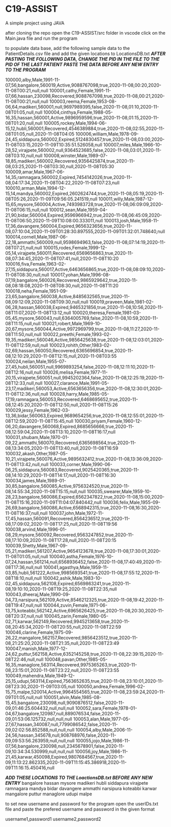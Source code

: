 # C19-ASSIST
A simple project using JAVA

after cloning the repo 
open the C19-ASSIST/src folder in vscode
click on the Main.java file and run the program 

to populate data base, add the following sample data to the PatientDetails.csv file and add the given locations to LocationsDB.txt
***AFTER PASTING THE FOLLOWING DATA, CHANGE THE PID IN THE FILE TO THE PID OF THE LAST PATIENT***
***PASTE THE DATA BEFORE ANY NEW ENTRY TO THE PROGRAM***

100000,alby,Male,1991-11-07,56,bangalore,560019,Active,9088767098,true,2020-11-08,00:20,2020-11-08T00:21,null,null
100001,cathy,Female,1991-11-07,66,hassan,230098,Recovered,9088767098,true,2020-11-08,00:21,2020-11-08T00:21,null,null
100003,reema,Female,1953-08-06,64,madikeri,560001,null,9697989395,false,2020-11-08,01:10,2020-11-08T01:05,null,null
100004,cinthya,Female,1988-05-16,35,hassan,560001,Active,9896959596,true,2020-11-08,01:15,2020-11-08T01:20,null,null
100005,rockey,Male,1994-06-15,12,hubli,560001,Recovered,4546389884,true,2020-11-08,02:55,2020-11-08T01:05,null,2020-11-08T04:05
100006,william,Male,1978-09-24,45,siddapura,560002,Expired,5124830457,true,2020-11-08,03:00,2020-11-08T03:15,2020-11-09T10:35:51.526058,null
100007,miles,Male,1966-10-28,52,virajpete,560002,null,9364523685,false,2020-11-08,03:01,2020-11-08T03:10,null,null
100008,winster,Male,1989-07-18,85,madikeri,560002,Recovered,9356425874,true,2020-11-08,03:25,2020-11-08T03:30,null,2020-11-08T05:30
100009,amar,Male,1967-06-14,35,ramnagara,560002,Expired,7454142026,true,2020-11-08,04:17:34,2020-11-08T04:22,2020-11-08T07:23,null
100010,arman,Male,1994-12-15,14,mandya,560002,Expired,2602624744,true,2020-11-08,05:19,2020-11-08T05:26,2020-11-09T09:56:05.241519,null
100011,willy,Male,1987-12-15,65,mysore,560004,Active,7493983728,true,2020-11-08,06:09:09,2020-11-08T06:15,null,null
100012,sean,Male,1959-04-21,90,bidar,560004,Expired,9596966942,true,2020-11-08,06:45:09,2020-11-08T06:50,2020-11-09T10:08:00.333011,null
100013,josh,Male,1958-11-17,36,davangere,560004,Expired,9656323656,true,2020-11-08,07:10:04,2020-11-09T01:28:30.897555,2020-11-09T01:32:01.748640,null
100014,cornell,Male,1987-06-22,18,ammathi,560009,null,9598694963,false,2020-11-08,07:14:19,2020-11-08T07:21,null,null
100015,rodes,Female,1999-12-05,14,virajpete,560011,Recovered,6569656863,true,2020-11-08,07:34:45,2020-11-08T07:41,null,2020-11-08T10:20
100016,fiva,Female,1963-02-27,15,siddapura,560017,Active,6463656865,true,2020-11-08,08:09:10,2020-11-08T08:30,null,null
100017,yohan,Male,1996-08-07,19,bangalore,560026,Recovered,9865929642,true,2020-11-08,08:18:08,2020-11-08T08:30,null,2020-11-08T11:20
100018,neha,Female,1951-09-23,65,bangalore,560038,Active,8485632565,true,2020-11-08,09:12:09,2020-11-08T09:30,null,null
100019,praveen,Male,1981-02-06,28,hassan,560038,Expired,9465321856,true,2020-11-08,10:56,2020-11-08T11:07,2020-11-08T13:12,null
100020,theresa,Female,1981-03-05,45,mysore,560043,null,6364005769,false,2020-11-08,10:59,2020-11-08T11:15,null,null
100021,robert,Male,1969-10-20,67,mysore,560044,Active,9972969799,true,2020-11-08,11:27,2020-11-08T11:50,null,null
100022,preethi,Female,1993-02-19,35,madikeri,560046,Active,9856425638,true,2020-11-08,12:03:01,2020-11-08T12:59,null,null
100023,rohith,Other,1983-02-02,69,hassan,560050,Recovered,6365696854,true,2020-11-08,12:10:29,2020-11-08T12:15,null,2020-11-08T03:55
100024,neilan,Male,1955-07-27,45,hubli,560051,null,9969893254,false,2020-11-08,12:11:10,2020-11-08T12:16,null,null
100026,melisa,Female,1977-11-20,15,virajpete,560051,null,9945202364,false,2020-11-08,12:25:19,2020-11-08T12:33,null,null
100027,clarance,Male,1991-05-23,17,madikeri,560053,Active,6563656356,true,2020-11-08,12:30:01,2020-11-08T12:36,null,null
100028,harry,Male,1985-05-17,19,ramnagara,560053,Recovered,6468695652,true,2020-11-08,12:45:20,2020-11-08T12:50,null,2020-11-08T15:26
100029,jessy,Female,1962-03-13,36,bidar,560063,Expired,9689654256,true,2020-11-08,12:55:01,2020-11-08T12:59,2020-11-08T15:45,null
100030,priyam,Female,1960-12-06,20,davangere,560068,Expired,8685656666,true,2020-11-08,12:59:04,2020-11-08T13:10,2020-11-08T16:17,null
100031,shubam,Male,1970-01-09,22,ammathi,560070,Recovered,6365698564,true,2020-11-08,13:34:05,2020-11-08T13:40,null,2020-11-08T16:59
100032,akash,Other,1987-05-10,21,virajpete,560076,Active,9895632412,true,2020-11-08,13:36:09,2020-11-08T13:42,null,null
100033,corner,Male,1990-06-06,25,siddapura,560083,Recovered,9025420365,true,2020-11-08,14:10:29,2020-11-08T14:17,null,2020-11-08T16:30
100034,james,Male,1989-01-30,85,bangalore,560085,Active,9756324520,true,2020-11-08,14:55:34,2020-11-08T15:15,null,null
100035,swearer,Male,1959-10-28,23,bangalore,560086,Expired,6562347822,true,2020-11-08,15:00,2020-11-08T15:16,2020-11-09T11:04:07.840442,null
100036,felix,Male,1955-09-26,69,bangalore,560086,Active,6568942315,true,2020-11-08,16:30,2020-11-08T16:37,null,null
100037,john,Male,1972-11-17,45,hassan,560091,Recovered,8564236512,true,2020-11-08,17:09:02,2020-11-08T17:25,null,2020-11-08T19:56
100038,arvind,Male,1996-01-08,29,mysore,560092,Recovered,9563247852,true,2020-11-08,17:10:09,2020-11-08T17:28,null,2020-11-08T20:15
100039,Shetty,Male,1967-09-05,21,madikeri,561207,Active,9654123678,true,2020-11-08,17:30:01,2020-11-08T01:05,null,null
100040,astha,Female,1976-10-07,24,hassan,561214,null,6568936452,false,2020-11-08,17:40:49,2020-11-08T17:36,null,null
100041,agasthya,Male,1959-11-03,85,hubli,561222,Active,9985693541,true,2020-11-08,17:55:12,2020-11-08T18:10,null,null
100042,ashik,Male,1983-10-02,45,siddapura,562108,Expired,6569863241,true,2020-11-08,19:10:10,2020-11-08T19:25,2020-11-08T22:35,null
100043,dheeraj,Male,1990-09-04,73,narsipura,562109,Active,8546212325,true,2020-11-08,19:42,2020-11-08T19:47,null,null
100044,zuvin,Female,1971-06-13,75,koteabbi,562142,Active,6965626425,true,2020-11-08,20:30,2020-11-08T20:37,null,null
100045,zarin,Female,1980-05-02,71,karwar,562149,Recovered,9945213658,true,2020-11-08,20:45:34,2020-11-08T20:55,null,2020-11-08T22:59
100046,clarine,Female,1975-09-26,22,mangalore,562157,Recovered,9856423512,true,2020-11-08,21:25:20,2020-11-08T21:35,null,2020-11-08T23:49
100047,manish,Male,1977-12-24,62,puttur,562158,Active,6352145258,true,2020-11-08,22:39:15,2020-11-08T22:46,null,null
100048,pavan,Other,1985-05-16,35,managlore,563114,Recovered,9975365263,true,2020-11-08,23:15:01,2020-11-08T23:22,null,2020-11-08T23:55
100049,mahendra,Male,1949-12-25,15,udupi,563114,Expired,7563652635,true,2020-11-08,23:10:01,2020-11-08T23:30,2020-11-09T03:05,null
100050,andrea,Female,1996-02-15,75,malpe,520014,Active,9964554565,true,2020-11-08,23:59:24,2020-11-09T01:05,null,null
100051,alvin,Male,1985-08-15,45,bangalore,230098,null,9090876512,false,2020-11-09,01:46:25.604432,null,null,null
100052,sara,Female,1978-01-04,67,bangalore,120987,null,889076534,false,2020-11-09,01:53:06.125732,null,null,null
100053,alan,Male,1977-05-27,67,hassan,340087,null,7799086542,false,2020-11-09,02:02:56.852588,null,null,null
100054,alby,Male,2006-11-24,56,hassan,345678,null,908768976,false,2020-11-09,09:53:56.263959,null,null,null
100055,jojo,Male,1986-11-07,56,bangalore,230098,null,2345678901,false,2020-11-09,10:34:34.530999,null,null,null
100056,joy,Male,1986-11-21,45,karwar,450098,Expired,9807684567,true,2020-11-09,11:13:22.862335,2020-11-09T11:15:45.386918,2020-11-09T11:16:15.450416,null



***ADD THESE LOCATIONS TO THE LoactionsDB.txt BEFORE ANY NEW ENTRY***
bangalore
hassan
mysore
madikeri
hubli
siddapura
virajpete
ramnagara
mandya
bidar
davangere
ammathi
narsipura
koteabbi
karwar
mangalore
puttur
managlore
udupi
malpe

to set new username and password for the program
open the userIDs.txt file and paste the prefered username and password in the given format

username1,password1
username2,password2



